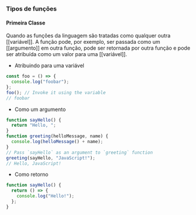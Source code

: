 ### Tipos de funções

#### Primeira Classe

Quando as funções da linguagem são tratadas como qualquer outra [[variável]].
A função pode, por exemplo, ser passada como um [[argumento]] em outra função, pode ser retornada por outra função e pode ser atribuída como um valor para uma [[variável]].

- Atribuindo para uma variável

```Javascript
const foo = () => {
  console.log("foobar");
};
foo(); // Invoke it using the variable
// foobar
```

- Como um argumento

```Javascript
function sayHello() {
  return "Hello, ";
}
function greeting(helloMessage, name) {
  console.log(helloMessage() + name);
}
// Pass `sayHello` as an argument to `greeting` function
greeting(sayHello, "JavaScript!");
// Hello, JavaScript!
```

- Como retorno

```JavaScript
function sayHello() {
  return () => {
    console.log("Hello!");
  };
}
```
